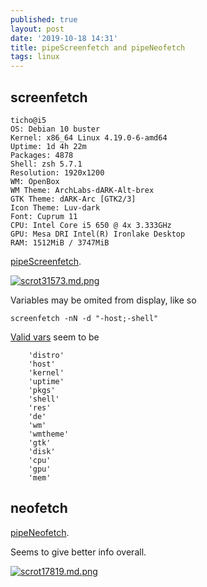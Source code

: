 ```yaml
---
published: true
layout: post
date: '2019-10-18 14:31'
title: pipeScreenfetch and pipeNeofetch
tags: linux 
---
```

## screenfetch

    ticho@i5
    OS: Debian 10 buster
    Kernel: x86_64 Linux 4.19.0-6-amd64
    Uptime: 1d 4h 22m
    Packages: 4878
    Shell: zsh 5.7.1
    Resolution: 1920x1200
    WM: OpenBox
    WM Theme: ArchLabs-dARK-Alt-brex
    GTK Theme: dARK-Arc [GTK2/3]
    Icon Theme: Luv-dark
    Font: Cuprum 11
    CPU: Intel Core i5 650 @ 4x 3.333GHz
    GPU: Mesa DRI Intel(R) Ironlake Desktop 
    RAM: 1512MiB / 3747MiB
    
[pipeScreenfetch](https://raw.githubusercontent.com/brontosaurusrex/bucentaur/master/bin/pipeScreenfetch).

[![scrot31573.md.png](https://cdn.scrot.moe/images/2019/10/18/scrot31573.md.png)](https://scrot.moe/image/xNuZz)

Variables may be omited from display, like so

    screenfetch -nN -d "-host;-shell"
    
[Valid vars](https://github.com/KittyKatt/screenFetch/blob/master/screenfetch-dev#L44) seem to be

		'distro'
		'host'
		'kernel'
		'uptime'
		'pkgs'
		'shell'
		'res'
		'de'
		'wm'
		'wmtheme'
		'gtk'
		'disk'
		'cpu'
		'gpu'
		'mem'

## neofetch

[pipeNeofetch](https://raw.githubusercontent.com/brontosaurusrex/bucentaur/master/bin/pipeNeofetch).

Seems to give better info overall.

[![scrot17819.md.png](https://cdn.scrot.moe/images/2019/10/19/scrot17819.md.png)](https://scrot.moe/image/xTK3Z)
